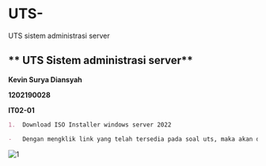 # UTS-
UTS sistem administrasi server

## 				** UTS Sistem administrasi server**

**Kevin Surya Diansyah**

**1202190028**

**IT02-01**


```markdown
1.	Download ISO Installer windows server 2022
```

```markdown
-	Dengan mengklik link yang telah tersedia pada soal uts, maka akan dibawa ke link tersebut dengan tampilan seperti dibawah ini :
```

![1](https://user-images.githubusercontent.com/89094789/143685148-f632a573-9ec6-4732-b049-c0e3cdcc521b.PNG)
